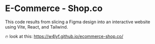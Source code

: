 # E-Commerce - Shop.co

This code results from slicing a Figma design into an interactive website using Vite, React, and Tailwind.

🔥 look at this: https://w4lyf.github.io/ecommerce-shop.co/
